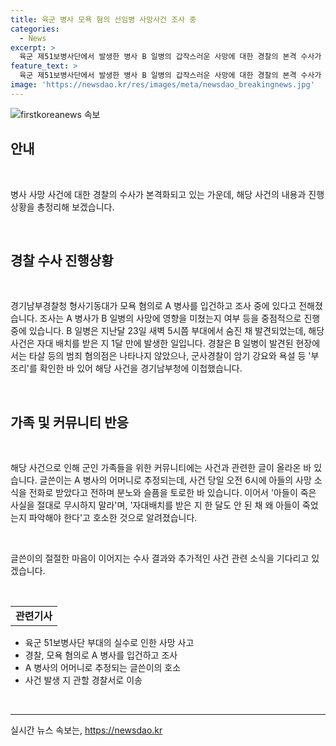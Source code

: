 ```yaml
---
title: 육군 병사 모욕 혐의 선임병 사망사건 조사 중
categories:
  - News
excerpt: >
  육군 제51보병사단에서 발생한 병사 B 일병의 갑작스러운 사망에 대한 경찰의 본격 수사가 진행 중이다. B 일병의 선임인 A 병사가 모욕 혐의로 입건되었고, A 병사의 행동이 B 일병의 사망에 영향을 미쳤는지 조사 중이다. 이에 따라 군사경찰과 경찰이 협력하여 사건을 수사 중이며, 사건과 관련하여 군인 가족들의 불안과 호소가 나오고 있다. 자세한 내용은 KBS뉴스를 통해 확인할 수 있다.
feature_text: >
  육군 제51보병사단에서 발생한 병사 B 일병의 갑작스러운 사망에 대한 경찰의 본격 수사가 진행 중이다. B 일병의 선임인 A 병사가 모욕 혐의로 입건되었고, A 병사의 행동이 B 일병의 사망에 영향을 미쳤는지 조사 중이다. 이에 따라 군사경찰과 경찰이 협력하여 사건을 수사 중이며, 사건과 관련하여 군인 가족들의 불안과 호소가 나오고 있다. 자세한 내용은 KBS뉴스를 통해 확인할 수 있다.
image: 'https://newsdao.kr/res/images/meta/newsdao_breakingnews.jpg'
---
```


<p><img src="https://newsdao.kr/res/images/meta/newsdao_breakingnews.jpg" alt="firstkoreanews 속보" /></p>

<h2 data-ke-size="size26">안내</h2>

<p data-ke-size="size16">&nbsp;</p>

<p>병사 사망 사건에 대한 경찰의 수사가 본격화되고 있는 가운데, 해당 사건의 내용과 진행 상황을 총정리해 보겠습니다. </p>

<p data-ke-size="size16">&nbsp;</p>

<h2 data-ke-size="size24">경찰 수사 진행상황</h2>

<p data-ke-size="size16">&nbsp;</p>

<p>경기남부경찰청 형사기동대가 모욕 혐의로 A 병사를 입건하고 조사 중에 있다고 전해졌습니다. 
조사는 A 병사가 B 일병의 사망에 영향을 미쳤는지 여부 등을 중점적으로 진행 중에 있습니다. 
B 일병은 지난달 23일 새벽 5시쯤 부대에서 숨진 채 발견되었는데, 해당 사건은 자대 배치를 받은 지 1달 만에 발생한 일입니다. 
경찰은 B 일병이 발견된 현장에서는 타살 등의 범죄 혐의점은 나타나지 않았으나, 군사경찰이 암기 강요와 욕설 등 '부조리'를 확인한 바 있어 해당 사건을 경기남부청에 이첩했습니다.</p>

<p data-ke-size="size16">&nbsp;</p>

<h2 data-ke-size="size24">가족 및 커뮤니티 반응</h2>

<p data-ke-size="size16">&nbsp;</p>

<p>해당 사건으로 인해 군인 가족들을 위한 커뮤니티에는 사건과 관련한 글이 올라온 바 있습니다. 
글쓴이는 A 병사의 어머니로 추정되는데, 사건 당일 오전 6시에 아들의 사망 소식을 전화로 받았다고 전하며 분노와 슬픔을 토로한 바 있습니다. 
이어서 '아들이 죽은 사실을 절대로 무시하지 말라'며, '자대배치를 받은 지 한 달도 안 된 채 왜 아들이 죽었는지 파악해야 한다'고 호소한 것으로 알려졌습니다.</p>

<p data-ke-size="size16">&nbsp;</p>

<p>글쓴이의 절절한 마음이 이어지는 수사 결과와 추가적인 사건 관련 소식을 기다리고 있겠습니다.</p>

<p data-ke-size="size16">&nbsp;</p>

<table style="width: 100%;">
<tbody>
<tr>
<td style="text-align: center; height: 17px;"><b>관련기사</b></td>
</tr>
</tbody>
</table>

<ul>
<li>육군 51보병사단 부대의 실수로 인한 사망 사고</li>
<li>경찰, 모욕 혐의로 A 병사를 입건하고 조사</li>
<li>A 병사의 어머니로 추정되는 글쓴이의 호소</li>
<li>사건 발생 지 관할 경찰서로 이송</li>
</ul>

<p data-ke-size="size16">&nbsp;</p>

<hr>
실시간 뉴스 속보는, <a href="https://newsdao.kr" rel="dofollow">https://newsdao.kr</a>


